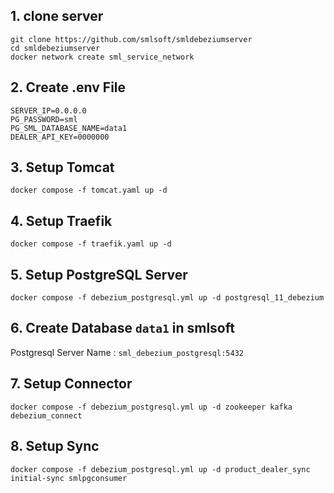 
## 1. clone server

```
git clone https://github.com/smlsoft/smldebeziumserver
cd smldebeziumserver
docker network create sml_service_network

```

## 2. Create .env File 

```
SERVER_IP=0.0.0.0
PG_PASSWORD=sml
PG_SML_DATABASE_NAME=data1
DEALER_API_KEY=0000000
```


## 3. Setup Tomcat

```
docker compose -f tomcat.yaml up -d
```

## 4. Setup Traefik
```
docker compose -f traefik.yaml up -d
```

## 5. Setup PostgreSQL Server
```
docker compose -f debezium_postgresql.yml up -d postgresql_11_debezium
```

## 6. Create Database `data1` in smlsoft

Postgresql Server Name : `sml_debezium_postgresql:5432`

## 7. Setup Connector

```
docker compose -f debezium_postgresql.yml up -d zookeeper kafka debezium_connect
```

## 8. Setup Sync

```
docker compose -f debezium_postgresql.yml up -d product_dealer_sync initial-sync smlpgconsumer
```